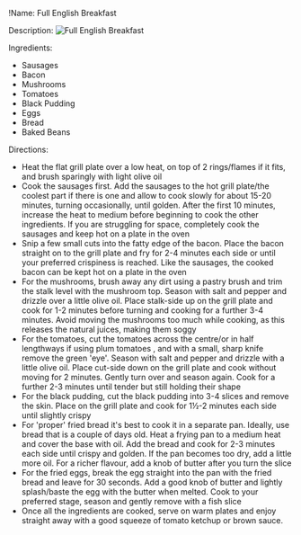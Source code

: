 !Name: Full English Breakfast

Description:
![Full English Breakfast](https://www.themealdb.com/images/media/meals/sqrtwu1511721265.jpg "Full English Breakfast")

Ingredients:
- Sausages
- Bacon
- Mushrooms
- Tomatoes
- Black Pudding
- Eggs
- Bread
- Baked Beans

Directions:
- Heat the flat grill plate over a low heat, on top of 2 rings/flames if it fits, and brush sparingly with light olive oil
- Cook the sausages first. Add the sausages to the hot grill plate/the coolest part if there is one and allow to cook slowly for about 15-20 minutes, turning occasionally, until golden. After the first 10 minutes, increase the heat to medium before beginning to cook the other ingredients. If you are struggling for space, completely cook the sausages and keep hot on a plate in the oven
- Snip a few small cuts into the fatty edge of the bacon. Place the bacon straight on to the grill plate and fry for 2-4 minutes each side or until your preferred crispiness is reached. Like the sausages, the cooked bacon can be kept hot on a plate in the oven
- For the mushrooms, brush away any dirt using a pastry brush and trim the stalk level with the mushroom top. Season with salt and pepper and drizzle over a little olive oil. Place stalk-side up on the grill plate and cook for 1-2 minutes before turning and cooking for a further 3-4 minutes. Avoid moving the mushrooms too much while cooking, as this releases the natural juices, making them soggy
- For the tomatoes, cut the tomatoes across the centre/or in half lengthways if using plum tomatoes , and with a small, sharp knife remove the green 'eye'. Season with salt and pepper and drizzle with a little olive oil. Place cut-side down on the grill plate and cook without moving for 2 minutes. Gently turn over and season again. Cook for a further 2-3 minutes until tender but still holding their shape
- For the black pudding, cut the black pudding into 3-4 slices and remove the skin. Place on the grill plate and cook for 1½-2 minutes each side until slightly crispy
- For 'proper' fried bread it's best to cook it in a separate pan. Ideally, use bread that is a couple of days old. Heat a frying pan to a medium heat and cover the base with oil. Add the bread and cook for 2-3 minutes each side until crispy and golden. If the pan becomes too dry, add a little more oil. For a richer flavour, add a knob of butter after you turn the slice
- For the fried eggs, break the egg straight into the pan with the fried bread and leave for 30 seconds. Add a good knob of butter and lightly splash/baste the egg with the butter when melted. Cook to your preferred stage, season and gently remove with a fish slice
- Once all the ingredients are cooked, serve on warm plates and enjoy straight away with a good squeeze of tomato ketchup or brown sauce.

